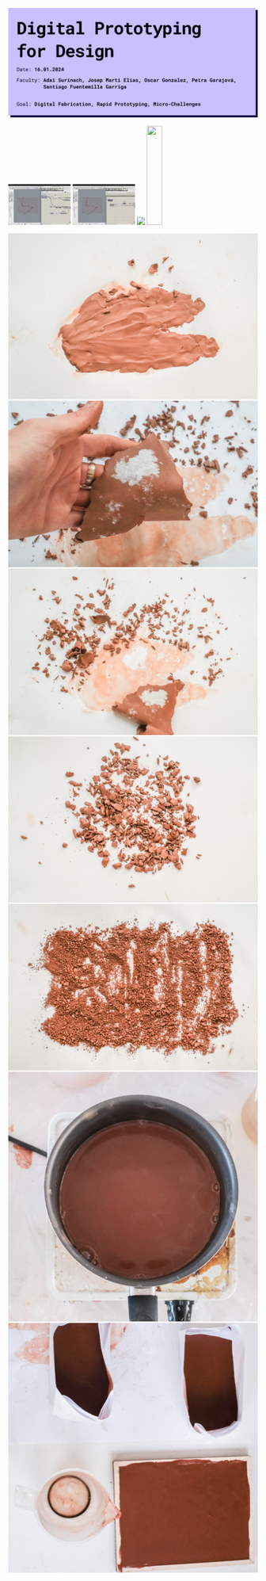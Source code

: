 ![Cover](../../../images/Bearbeitet/DigitalPrototypingForDesignCover.png)


<div style="display: flex, flex-direction: row, justify-content: space-between">
<img src="../../../images/Bearbeitet/GH_lines.gif" width="25%"/>
<img src="../../../images/Bearbeitet/GH_size.gif" width="25%"/>
<img src="../../../images/Bearbeitet/Laser.gif" width="25%"/>
<img src="../../../images/Bearbeitet/Mold_Assembly.gif" width="25%" height="200px"/>
</div>

![page header](../../../images/Bearbeitet/DSCF9993.jpg)
![page header](../../../images/Bearbeitet/DSCF9994.jpg)
![page header](../../../images/Bearbeitet/DSCF9996.jpg)
![page header](../../../images/Bearbeitet/DSCF9997.jpg)
![page header](../../../images/Bearbeitet/DSCF0004.jpg)
![page header](../../../images/Bearbeitet/DSCF0005.jpg)
![page header](../../../images/Bearbeitet/DSCF0009.jpg)